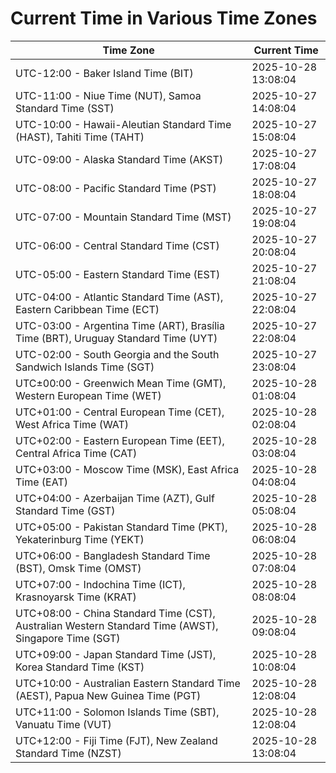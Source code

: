 # Current Time in Various Time Zones

| Time Zone | Current Time |
|-----------|--------------|
| UTC-12:00 - Baker Island Time (BIT) | 2025-10-28 13:08:04 |
| UTC-11:00 - Niue Time (NUT), Samoa Standard Time (SST) | 2025-10-27 14:08:04 |
| UTC-10:00 - Hawaii-Aleutian Standard Time (HAST), Tahiti Time (TAHT) | 2025-10-27 15:08:04 |
| UTC-09:00 - Alaska Standard Time (AKST) | 2025-10-27 17:08:04 |
| UTC-08:00 - Pacific Standard Time (PST) | 2025-10-27 18:08:04 |
| UTC-07:00 - Mountain Standard Time (MST) | 2025-10-27 19:08:04 |
| UTC-06:00 - Central Standard Time (CST) | 2025-10-27 20:08:04 |
| UTC-05:00 - Eastern Standard Time (EST) | 2025-10-27 21:08:04 |
| UTC-04:00 - Atlantic Standard Time (AST), Eastern Caribbean Time (ECT) | 2025-10-27 22:08:04 |
| UTC-03:00 - Argentina Time (ART), Brasília Time (BRT), Uruguay Standard Time (UYT) | 2025-10-27 22:08:04 |
| UTC-02:00 - South Georgia and the South Sandwich Islands Time (SGT) | 2025-10-27 23:08:04 |
| UTC±00:00 - Greenwich Mean Time (GMT), Western European Time (WET) | 2025-10-28 01:08:04 |
| UTC+01:00 - Central European Time (CET), West Africa Time (WAT) | 2025-10-28 02:08:04 |
| UTC+02:00 - Eastern European Time (EET), Central Africa Time (CAT) | 2025-10-28 03:08:04 |
| UTC+03:00 - Moscow Time (MSK), East Africa Time (EAT) | 2025-10-28 04:08:04 |
| UTC+04:00 - Azerbaijan Time (AZT), Gulf Standard Time (GST) | 2025-10-28 05:08:04 |
| UTC+05:00 - Pakistan Standard Time (PKT), Yekaterinburg Time (YEKT) | 2025-10-28 06:08:04 |
| UTC+06:00 - Bangladesh Standard Time (BST), Omsk Time (OMST) | 2025-10-28 07:08:04 |
| UTC+07:00 - Indochina Time (ICT), Krasnoyarsk Time (KRAT) | 2025-10-28 08:08:04 |
| UTC+08:00 - China Standard Time (CST), Australian Western Standard Time (AWST), Singapore Time (SGT) | 2025-10-28 09:08:04 |
| UTC+09:00 - Japan Standard Time (JST), Korea Standard Time (KST) | 2025-10-28 10:08:04 |
| UTC+10:00 - Australian Eastern Standard Time (AEST), Papua New Guinea Time (PGT) | 2025-10-28 12:08:04 |
| UTC+11:00 - Solomon Islands Time (SBT), Vanuatu Time (VUT) | 2025-10-28 12:08:04 |
| UTC+12:00 - Fiji Time (FJT), New Zealand Standard Time (NZST) | 2025-10-28 13:08:04 |

